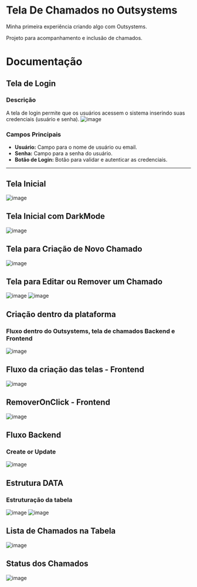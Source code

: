 # Tela De Chamados no Outsystems
Minha primeira experiência criando algo com Outsystems. 

Projeto para acompanhamento e inclusão de chamados. 
# Documentação
## Tela de Login
### Descrição
A tela de login permite que os usuários acessem o sistema inserindo suas credenciais (usuário e senha).
![image](https://github.com/user-attachments/assets/61f85676-72f1-4d3a-8978-79fd7214324d)

### Campos Principais
- **Usuário:** Campo para o nome de usuário ou email.
- **Senha:** Campo para a senha do usuário.
- **Botão de Login:** Botão para validar e autenticar as credenciais.

---
## Tela Inicial 
![image](https://github.com/user-attachments/assets/6cec6ec3-0643-4170-b3d1-bcb00c21bd10)

## Tela Inicial com DarkMode
![image](https://github.com/user-attachments/assets/2f5471b0-e56b-42b2-bc4d-023c09a45ccd)

## Tela para Criação de Novo Chamado
![image](https://github.com/user-attachments/assets/770a48d1-857e-48ee-ab0c-9d86a8bf61e7)

## Tela para Editar ou Remover um Chamado 
![image](https://github.com/user-attachments/assets/01808885-2d09-442b-96cf-bb6b749dc6eb)
![image](https://github.com/user-attachments/assets/d7470511-db22-487e-94a4-0462333bed54)

## Criação dentro da plataforma
### Fluxo dentro do Outsystems, tela de chamados Backend e Frontend
![image](https://github.com/user-attachments/assets/42c14797-4d60-44b6-a9e3-0ac887d05610)

## Fluxo da criação das telas - Frontend
![image](https://github.com/user-attachments/assets/ccb94807-fe2e-46a7-bea4-bc4929d5e377)

## RemoverOnClick - Frontend
![image](https://github.com/user-attachments/assets/78cd30bc-52be-468e-9626-9e40c85283fe)


## Fluxo Backend
### Create or Update
![image](https://github.com/user-attachments/assets/51af0c8d-c768-4023-82e9-daf6b1368f41)

##  Estrutura DATA 
### Estruturação da tabela
![image](https://github.com/user-attachments/assets/345f2893-35ff-47d6-b94c-865aafbc7028)
![image](https://github.com/user-attachments/assets/5868c57f-eac7-40c7-9345-e86b3546b81b)

## Lista de Chamados na Tabela
![image](https://github.com/user-attachments/assets/c57c123e-d077-4272-8de0-69ed061f90ac)

## Status dos Chamados
![image](https://github.com/user-attachments/assets/676be734-0504-4d50-8eba-5235bbc5b24b)










